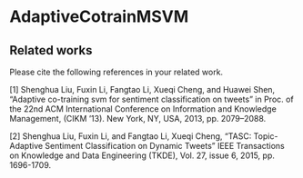 AdaptiveCotrainMSVM
======

Related works 
------
Please cite the following references in your related work.

[1] Shenghua Liu, Fuxin Li, Fangtao Li, Xueqi Cheng, and Huawei Shen, “Adaptive co-training svm for sentiment classification on tweets” in Proc. of the 22nd ACM International Conference on Information and Knowledge Management, (CIKM ’13). New York, NY, USA, 2013, pp. 2079–2088.

[2] Shenghua Liu, Fuxin Li, and Fangtao Li, Xueqi Cheng, “TASC: Topic-Adaptive Sentiment Classification on Dynamic Tweets” IEEE Transactions on Knowledge and Data Engineering (TKDE), Vol. 27, issue 6, 2015, pp. 1696-1709.
